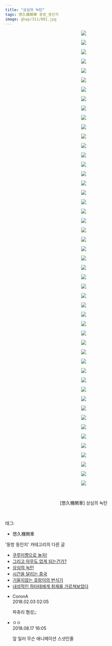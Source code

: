 ```yaml
---
title: "상심의 녹턴"
tags: 悠久機関車 동방_동인지
image: ghap/311/001.jpg
---
```

<div class="article">
<p style="text-align: center; clear: none; float: none;"><img src="{{ site.nasurl }}/ghap/311/001.jpg"/></p>
<p style="text-align: center; clear: none; float: none;"><img src="{{ site.nasurl }}/ghap/311/002.jpg"/></p>
<p style="text-align: center; clear: none; float: none;"><img src="{{ site.nasurl }}/ghap/311/003.jpg"/></p>
<p style="text-align: center; clear: none; float: none;"><img src="{{ site.nasurl }}/ghap/311/004.jpg"/></p>
<p style="text-align: center; clear: none; float: none;"><img src="{{ site.nasurl }}/ghap/311/005.jpg"/></p>
<p style="text-align: center; clear: none; float: none;"><img src="{{ site.nasurl }}/ghap/311/006.jpg"/></p>
<p style="text-align: center; clear: none; float: none;"><img src="{{ site.nasurl }}/ghap/311/007.jpg"/></p>
<p style="text-align: center; clear: none; float: none;"><img src="{{ site.nasurl }}/ghap/311/008.jpg"/></p>
<p style="text-align: center; clear: none; float: none;"><img src="{{ site.nasurl }}/ghap/311/009.jpg"/></p>
<p style="text-align: center; clear: none; float: none;"><img src="{{ site.nasurl }}/ghap/311/010.jpg"/></p>
<p style="text-align: center; clear: none; float: none;"><img src="{{ site.nasurl }}/ghap/311/011.jpg"/></p>
<p style="text-align: center; clear: none; float: none;"><img src="{{ site.nasurl }}/ghap/311/012.jpg"/></p>
<p style="text-align: center; clear: none; float: none;"><img src="{{ site.nasurl }}/ghap/311/013.jpg"/></p>
<p style="text-align: center; clear: none; float: none;"><img src="{{ site.nasurl }}/ghap/311/014.jpg"/></p>
<p style="text-align: center; clear: none; float: none;"><img src="{{ site.nasurl }}/ghap/311/015.jpg"/></p>
<p style="text-align: center; clear: none; float: none;"><img src="{{ site.nasurl }}/ghap/311/016.jpg"/></p>
<p style="text-align: center; clear: none; float: none;"><img src="{{ site.nasurl }}/ghap/311/017.jpg"/></p>
<p style="text-align: center; clear: none; float: none;"><img src="{{ site.nasurl }}/ghap/311/018.jpg"/></p>
<p style="text-align: center; clear: none; float: none;"><img src="{{ site.nasurl }}/ghap/311/019.jpg"/></p>
<p style="text-align: center; clear: none; float: none;"><img src="{{ site.nasurl }}/ghap/311/020.jpg"/></p>
<p style="text-align: center; clear: none; float: none;"><img src="{{ site.nasurl }}/ghap/311/021.jpg"/></p>
<p style="text-align: center; clear: none; float: none;"><img src="{{ site.nasurl }}/ghap/311/022.jpg"/></p>
<p style="text-align: center; clear: none; float: none;"><img src="{{ site.nasurl }}/ghap/311/023.jpg"/></p>
<p style="text-align: center; clear: none; float: none;"><img src="{{ site.nasurl }}/ghap/311/024.jpg"/></p>
<p style="text-align: center; clear: none; float: none;"><img src="{{ site.nasurl }}/ghap/311/025.jpg"/></p>
<p style="text-align: center; clear: none; float: none;"><img src="{{ site.nasurl }}/ghap/311/026.jpg"/></p>
<p style="text-align: center; clear: none; float: none;"><img src="{{ site.nasurl }}/ghap/311/027.jpg"/></p>
<p style="text-align: center; clear: none; float: none;"><img src="{{ site.nasurl }}/ghap/311/028.jpg"/></p>
<p style="text-align: center; clear: none; float: none;"><img src="{{ site.nasurl }}/ghap/311/029.jpg"/></p>
<p style="text-align: center; clear: none; float: none;"><img src="{{ site.nasurl }}/ghap/311/030.jpg"/></p>
<p style="text-align: center; clear: none; float: none;"><img src="{{ site.nasurl }}/ghap/311/031.jpg"/></p>
<p style="text-align: center; clear: none; float: none;"><img src="{{ site.nasurl }}/ghap/311/032.jpg"/></p>
<p style="text-align: center; clear: none; float: none;"><img src="{{ site.nasurl }}/ghap/311/033.jpg"/></p>
<p style="text-align: center; clear: none; float: none;"><img src="{{ site.nasurl }}/ghap/311/034.jpg"/></p>
<p style="text-align: center; clear: none; float: none;"><img src="{{ site.nasurl }}/ghap/311/035.jpg"/></p>
<p style="text-align: center; clear: none; float: none;"><img src="{{ site.nasurl }}/ghap/311/036.jpg"/></p>
<p style="text-align: center; clear: none; float: none;"><img src="{{ site.nasurl }}/ghap/311/037.jpg"/></p>
<p style="text-align: center; clear: none; float: none;"><img src="{{ site.nasurl }}/ghap/311/038.jpg"/></p>
<p style="text-align: center; clear: none; float: none;"><img src="{{ site.nasurl }}/ghap/311/039.jpg"/></p>
<p style="text-align: center; clear: none; float: none;"><img src="{{ site.nasurl }}/ghap/311/040.jpg"/></p>
<p style="text-align: center; clear: none; float: none;"><img src="{{ site.nasurl }}/ghap/311/041.jpg"/></p>
<p style="text-align: center; clear: none; float: none;"><img src="{{ site.nasurl }}/ghap/311/042.jpg"/></p>
<p style="text-align: center; clear: none; float: none;"><img src="{{ site.nasurl }}/ghap/311/043.jpg"/></p>
<p style="text-align: center; clear: none; float: none;"><img src="{{ site.nasurl }}/ghap/311/044.jpg"/></p>
<p style="text-align: center; clear: none; float: none;"><img src="{{ site.nasurl }}/ghap/311/045.jpg"/></p>
<p style="text-align: center; clear: none; float: none;"><img src="{{ site.nasurl }}/ghap/311/046.jpg"/></p>
<p style="text-align: center; clear: none; float: none;"><img src="{{ site.nasurl }}/ghap/311/047.jpg"/></p>
<p style="text-align: center; clear: none; float: none;"><img src="{{ site.nasurl }}/ghap/311/048.jpg"/></p>
<p style="text-align: center; clear: none; float: none;"><img src="{{ site.nasurl }}/ghap/311/049.jpg"/></p>
<p style="text-align: center; clear: none; float: none;"><br/></p>
<p style="text-align: center; clear: none; float: none;">[悠久機関車] 상심의 녹턴</p>
<p><br/></p>
</div><div class="tagTrail">
<p>태그: </p>
<ul>
<li>悠久機関車</li>
</ul>
</div><div class="another">
<p>'동방 동인지' 카테고리의 다른 글</p>
<ul>
<li><a href="/2016-06-20-ghap_313">쿠루미쨩으로 놀자!</a></li>
<li><a href="/2016-06-20-ghap_312">그리고 아무도 없게 되는건가?</a></li>
<li><a href="/2016-06-20-ghap_311">상심의 녹턴</a></li>
<li><a href="/2016-06-20-ghap_310">시간을 달리는 중국</a></li>
<li><a href="/2016-06-20-ghap_309">기울지않는 호랑이의 번식기</a></li>
<li><a href="/2016-06-20-ghap_308">내성적인 하타테에게 취재를 가르쳐보았다</a></li>
</ul>
</div><div class="cb_module cb_fluid">
<div class="cb_wrt cb_profile">
<div class="comment">
<ul>
<li class="cb_thumb_off" id="comment15190637">
<div class="cb_comment_area">
<div class="cb_info_area">
<div class="cb_section">
<span class="cb_nick_name">CoronA</span>
</div>
<div class="cb_section">
<span class="cb_date">2018.02.03 02:05 </span>
</div>
</div>
<div class="cb_dsc_comment">
<p class="cb_dsc">
											파츄리 혐성;;
										</p>
</div>
</div></li>
<li class="cb_thumb_off" id="comment15310872">
<div class="cb_comment_area">
<div class="cb_info_area">
<div class="cb_section">
<span class="cb_nick_name">ㅇㅇ</span>
</div>
<div class="cb_section">
<span class="cb_date">2018.08.17 16:05 </span>
</div>
</div>
<div class="cb_dsc_comment">
<p class="cb_dsc">
											앞 일러 무슨 애니메이션 스샷인줄
										</p>
</div>
</div></li>
</ul>
</div>
</div><!-- commentList close -->
</div>